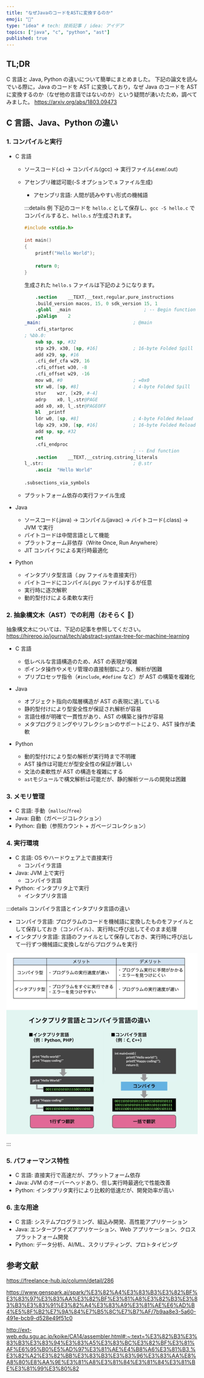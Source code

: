 ```yaml
---
title: "なぜJavaのコードをASTに変換するのか"
emoji: "🧌"
type: "idea" # tech: 技術記事 / idea: アイデア
topics: ["java", "c", "python", "ast"]
published: true
---
```


## TL;DR

C 言語と Java, Python の違いについて簡単にまとめました。
下記の論文を読んでいる際に，Java のコードを AST に変換しており，なぜ Java のコードを AST に変換するのか（なぜ他の言語ではないのか）という疑問が湧いたため，調べてみました。
https://arxiv.org/abs/1803.09473

## C 言語、Java、Python の違い

### 1. コンパイルと実行

- C 言語

  - ソースコード(.c) → コンパイル(gcc) → 実行ファイル(.exe/.out)
  - アセンブリ確認可能(-S オプションで.s ファイル生成)

    - アセンブリ言語: 人間が読みやすい形式の機械語

    :::details 例
    下記のコードを `hello.c` として保存し、`gcc -S hello.c` でコンパイルすると、`hello.s` が生成されます。

    ```c
    #include <stdio.h>

    int main()
    {
        printf("Hello World");

        return 0;
    }
    ```

    生成された `hello.s` ファイルは下記のようになります。

    ```s
        .section	__TEXT,__text,regular,pure_instructions
        .build_version macos, 15, 0	sdk_version 15, 1
        .globl	_main                           ; -- Begin function main
        .p2align	2
    _main:                                  ; @main
        .cfi_startproc
    ; %bb.0:
        sub	sp, sp, #32
        stp	x29, x30, [sp, #16]             ; 16-byte Folded Spill
        add	x29, sp, #16
        .cfi_def_cfa w29, 16
        .cfi_offset w30, -8
        .cfi_offset w29, -16
        mov	w8, #0                          ; =0x0
        str	w8, [sp, #8]                    ; 4-byte Folded Spill
        stur	wzr, [x29, #-4]
        adrp	x0, l_.str@PAGE
        add	x0, x0, l_.str@PAGEOFF
        bl	_printf
        ldr	w0, [sp, #8]                    ; 4-byte Folded Reload
        ldp	x29, x30, [sp, #16]             ; 16-byte Folded Reload
        add	sp, sp, #32
        ret
        .cfi_endproc
                                            ; -- End function
        .section	__TEXT,__cstring,cstring_literals
    l_.str:                                 ; @.str
        .asciz	"Hello World"

    .subsections_via_symbols
    ```

  - プラットフォーム依存の実行ファイル生成

- Java

  - ソースコード(.java) → コンパイル(javac) → バイトコード(.class) → JVM で実行
  - バイトコードは中間言語として機能
  - プラットフォーム非依存（Write Once, Run Anywhere）
  - JIT コンパイラによる実行時最適化

- Python
  - インタプリタ型言語（.py ファイルを直接実行）
  - バイトコードにコンパイル(.pyc ファイル)するが任意
  - 実行時に逐次解釈
  - 動的型付けによる柔軟な実行

### 2. 抽象構文木（AST）での利用（おそらく 🤔）

抽象構文木については、下記の記事を参照してください。
https://hireroo.io/journal/tech/abstract-syntax-tree-for-machine-learning

- C 言語

  - 低レベルな言語構造のため、AST の表現が複雑
  - ポインタ操作やメモリ管理の直接制御により、解析が困難
  - プリプロセッサ指令（`#include`, `#define` など）が AST の構築を複雑化

- Java

  - オブジェクト指向の階層構造が AST の表現に適している
  - 静的型付けにより型安全性が保証され解析が容易
  - 言語仕様が明確で一貫性があり、AST の構築と操作が容易
  - メタプログラミングやリフレクションのサポートにより、AST 操作が柔軟

- Python
  - 動的型付けにより型の解析が実行時まで不明確
  - AST 操作は可能だが型安全性の保証が難しい
  - 文法の柔軟性が AST の構造を複雑にする
  - `ast`モジュールで構文解析は可能だが、静的解析ツールの開発は困難

### 3. メモリ管理

- C 言語: 手動（`malloc`/`free`）
- Java: 自動（ガベージコレクション）
- Python: 自動（参照カウント + ガベージコレクション）

### 4. 実行環境

- C 言語: OS やハードウェア上で直接実行
  - コンパイラ言語
- Java: JVM 上で実行
  - コンパイラ言語
- Python: インタプリタ上で実行
  - インタプリタ言語

:::details コンパイラ言語とインタプリタ言語の違い

- コンパイラ言語: プログラムのコードを機械語に変換したものをファイルとして保存しておき（コンパイル）、実行時に呼び出してそのまま処理
- インタプリタ言語: 言語のファイルとして保存しておき、実行時に呼び出して一行ずつ機械語に変換しながらプログラムを実行

![](/images/2024-12-06-diff-c-java/diff_table.jpg)
![](/images/2024-12-06-diff-c-java/diff_flow.jpg)

:::

### 5. パフォーマンス特性

- C 言語: 直接実行で高速だが、プラットフォーム依存
- Java: JVM のオーバーヘッドあり、但し実行時最適化で性能改善
- Python: インタプリタ実行により比較的低速だが、開発効率が高い

### 6. 主な用途

- C 言語: システムプログラミング、組込み開発、高性能アプリケーション
- Java: エンタープライズアプリケーション、Web アプリケーション、クロスプラットフォーム開発
- Python: データ分析、AI/ML、スクリプティング、プロトタイピング

## 参考文献

https://freelance-hub.jp/column/detail/286

https://www.genspark.ai/spark/%E3%82%A4%E3%83%B3%E3%82%BF%E3%83%97%E3%83%AA%E3%82%BF%E3%81%A8%E3%82%B3%E3%83%B3%E3%83%91%E3%82%A4%E3%83%A9%E3%81%AE%E6%AD%B4%E5%8F%B2%E7%9A%84%E7%B5%8C%E7%B7%AF/7b9aa8e3-5a60-491e-bcb9-d528e49f51c0

http://ext-web.edu.sgu.ac.jp/koike/CA14/assembler.html#:~:text=%E3%82%B3%E3%83%B3%E3%83%94%E3%83%A5%E3%83%BC%E3%82%BF%E3%81%AF%E6%95%B0%E5%AD%97%E3%81%AE%E4%B8%A6%E3%81%B3,%E3%82%A2%E3%82%BB%E3%83%B3%E3%83%96%E3%83%AA%E8%A8%80%E8%AA%9E%E3%81%A8%E3%81%84%E3%81%84%E3%81%BE%E3%81%99%E3%80%82
